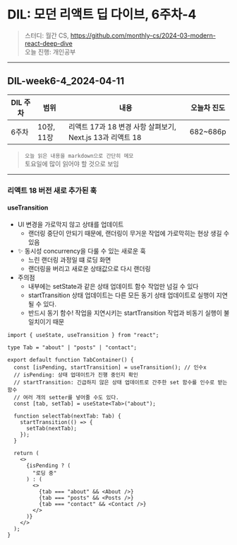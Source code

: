 # DIL: 모던 리액트 딥 다이브, 6주차-4

> 스터디: 월간 CS, https://github.com/monthly-cs/2024-03-modern-react-deep-dive  
> 오늘 진행: 개인공부

---

## DIL-week6-4_2024-04-11

| DIL 주차 | 범위       | 내용                                                      | 오늘차 진도 |
| -------- | ---------- | --------------------------------------------------------- | ----------- |
| 6주차    | 10장, 11장 | 리액트 17과 18 변경 사항 살펴보기, Next.js 13과 리액트 18 | 682~686p    |

> `오늘 읽은 내용을 markdown으로 간단히 메모`  
> 토요일에 많이 읽어야 할 것으로 보임

---

### 리액트 18 버전 새로 추가된 훅

#### useTransition

- UI 변경을 가로막지 않고 상태를 업데이트
  - 랜더링 중단이 안되기 때문에, 랜더링이 무거운 작업에 가로막히는 현상 생길 수 있음
- ✨ 동시성 concurrency을 다룰 수 있는 새로운 훅
  - 느린 랜더링 과정일 떄 로딩 화면
  - 랜더링을 버리고 새로운 상태값으로 다시 랜더링
- 주의점
  - 내부에는 setState과 같은 상태 업데이트 함수 작업만 넘길 수 있다
  - startTransition 상태 업데이트는 다른 모든 동기 상태 업데이트로 실행이 지연될 수 있다.
  - 반드시 동기 함수! 작업을 지연시키는 startTransition 작업과 비동기 실행이 불일치이기 때문

```tsx
import { useState, useTransition } from "react";

type Tab = "about" | "posts" | "contact";

export default function TabContainer() {
  const [isPending, startTransition] = useTransition(); // 인수x
  // isPending: 상태 업데이트가 진행 중인지 확인
  // startTransition: 긴급하지 않은 상태 업데이트로 간주한 set 함수를 인수로 받는 함수
  // 여러 개의 setter를 넣어줄 수도 있다.
  const [tab, setTab] = useState<Tab>("about");

  function selectTab(nextTab: Tab) {
    startTransition(() => {
      setTab(nextTab);
    });
  }

  return (
    <>
      {isPending ? (
        "로딩 중"
      ) : (
        <>
          {tab === "about" && <About />}
          {tab === "posts" && <Posts />}
          {tab === "contact" && <Contact />}
        </>
      )}
    </>
  );
}
```
